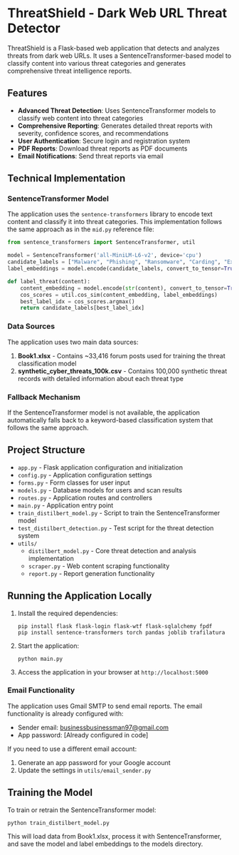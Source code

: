 # ThreatShield - Dark Web URL Threat Detector

ThreatShield is a Flask-based web application that detects and analyzes threats from dark web URLs. It uses a SentenceTransformer-based model to classify content into various threat categories and generates comprehensive threat intelligence reports.

## Features

- **Advanced Threat Detection**: Uses SentenceTransformer models to classify web content into threat categories
- **Comprehensive Reporting**: Generates detailed threat reports with severity, confidence scores, and recommendations
- **User Authentication**: Secure login and registration system
- **PDF Reports**: Download threat reports as PDF documents
- **Email Notifications**: Send threat reports via email

## Technical Implementation

### SentenceTransformer Model

The application uses the `sentence-transformers` library to encode text content and classify it into threat categories. This implementation follows the same approach as in the `mid.py` reference file:

```python
from sentence_transformers import SentenceTransformer, util

model = SentenceTransformer('all-MiniLM-L6-v2', device='cpu')
candidate_labels = ["Malware", "Phishing", "Ransomware", "Carding", "Exploit", "Fraud", "Hacking Services", "Scam"]
label_embeddings = model.encode(candidate_labels, convert_to_tensor=True)

def label_threat(content):
    content_embedding = model.encode(str(content), convert_to_tensor=True)
    cos_scores = util.cos_sim(content_embedding, label_embeddings)
    best_label_idx = cos_scores.argmax()
    return candidate_labels[best_label_idx]
```

### Data Sources

The application uses two main data sources:

1. **Book1.xlsx** - Contains ~33,416 forum posts used for training the threat classification model
2. **synthetic_cyber_threats_100k.csv** - Contains 100,000 synthetic threat records with detailed information about each threat type

### Fallback Mechanism

If the SentenceTransformer model is not available, the application automatically falls back to a keyword-based classification system that follows the same approach.

## Project Structure

- `app.py` - Flask application configuration and initialization
- `config.py` - Application configuration settings
- `forms.py` - Form classes for user input
- `models.py` - Database models for users and scan results
- `routes.py` - Application routes and controllers
- `main.py` - Application entry point
- `train_distilbert_model.py` - Script to train the SentenceTransformer model
- `test_distilbert_detection.py` - Test script for the threat detection system
- `utils/`
  - `distilbert_model.py` - Core threat detection and analysis implementation
  - `scraper.py` - Web content scraping functionality
  - `report.py` - Report generation functionality

## Running the Application Locally

1. Install the required dependencies:
   ```
   pip install flask flask-login flask-wtf flask-sqlalchemy fpdf
   pip install sentence-transformers torch pandas joblib trafilatura
   ```

2. Start the application:
   ```
   python main.py
   ```

3. Access the application in your browser at `http://localhost:5000`

### Email Functionality

The application uses Gmail SMTP to send email reports. The email functionality is already configured with:

- Sender email: businessbusinessman97@gmail.com
- App password: [Already configured in code]

If you need to use a different email account:
1. Generate an app password for your Google account
2. Update the settings in `utils/email_sender.py`

## Training the Model

To train or retrain the SentenceTransformer model:

```
python train_distilbert_model.py
```

This will load data from Book1.xlsx, process it with SentenceTransformer, and save the model and label embeddings to the models directory.